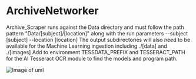 # ArchiveNetworker
Archive_Scraper runs against the Data directory and must follow the path pattern "Data/[subject]/[location]" along with
the run parameters --subject [subject] --location [location]
The output subdirectories will also need to be available for the Machine Learning ingestion including ./[data] and ./[images]
Add to environment TESSDATA_PREFIX and TESSERACT_PATH for the AI Tesseract OCR module to find the models and program path.

![Image of uml](https://github.com/charly-sen/Archive-Networker/blob/main/Archive_To_Network_UML.jpg)
